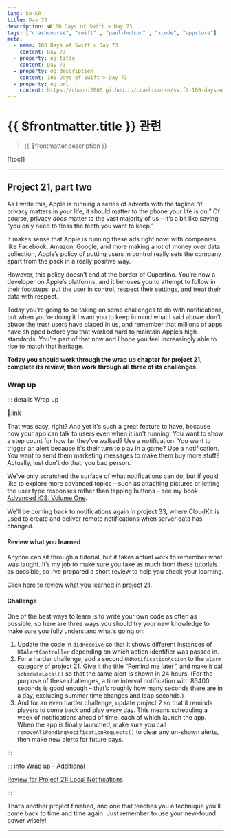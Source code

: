 ```yaml
---
lang: ko-KR
title: Day 73
description: 🕊️100 Days of Swift > Day 73
tags: ["crashcourse", "swift" , "paul-hudson" , "xcode", "appstore"]
meta:
  - name: 100 Days of Swift > Day 73
    content: Day 73
  - property: og:title
    content: Day 73
  - property: og:description
    content: 100 Days of Swift > Day 73
  - property: og:url
    content: https://chanhi2000.github.io/crashcourse/swift-100-days-of-swift/73.html
---
```


# {{ $frontmatter.title }} 관련

> {{ $frontmatter.description }}

[[toc]]

---

## Project 21, part two

As I write this, Apple is running a series of adverts with the tagline “if privacy matters in your life, it should matter to the phone your life is on.” Of course, privacy _does_ matter to the vast majority of us – it’s a bit like saying “you only need to floss the teeth you want to keep.”

It makes sense that Apple is running these ads right now: with companies like Facebook, Amazon, Google, and more making a lot of money over data collection, Apple’s policy of putting users in control really sets the company apart from the pack in a really positive way.

However, this policy doesn’t end at the border of Cupertino. You’re now a developer on Apple’s platforms, and it behoves you to attempt to follow in their footsteps: put the user in control, respect their settings, and treat their data with respect.

Today you’re going to be taking on some challenges to do with notifications, but when you’re doing it I want you to keep in mind what I said above: don’t abuse the trust users have placed in us, and remember that millions of apps have shipped before you that worked hard to maintain Apple’s high standards. You’re part of that now and I hope you feel increasingly able to rise to match that heritage.

__Today you should work through the wrap up chapter for project 21, complete its review, then work through all three of its challenges.__

### Wrap up

::: details Wrap up

[📎link](https://www.hackingwithswift.com/read/21/4/wrap-up)

<YouTube id="iAMuDXSi2Cc"/>

That was easy, right? And yet it's such a great feature to have, because now your app can talk to users even when it isn't running. You want to show a step count for how far they've walked? Use a notification. You want to trigger an alert because it's their turn to play in a game? Use a notification. You want to send them marketing messages to make them buy more stuff? Actually, just don't do that, you bad person.

We’ve only scratched the surface of what notifications can do, but if you’d like to explore more advanced topics – such as attaching pictures or letting the user type responses rather than tapping buttons – see my book [Advanced iOS: Volume One](https://gum.co/advanced-ios-1).

We’ll be coming back to notifications again in project 33, where CloudKit is used to create and deliver remote notifications when server data has changed.

#### Review what you learned

Anyone can sit through a tutorial, but it takes actual work to remember what was taught. It’s my job to make sure you take as much from these tutorials as possible, so I’ve prepared a short review to help you check your learning.

[Click here to review what you learned in project 21.][project-21-local-notifications]

#### Challenge

One of the best ways to learn is to write your own code as often as possible, so here are three ways you should try your new knowledge to make sure you fully understand what’s going on:

1. Update the code in `didReceive` so that it shows different instances of `UIAlertController` depending on which action identifier was passed in.
2. For a harder challenge, add a second `UNNotificationAction` to the `alarm` category of project 21. Give it the title “Remind me later”, and make it call `scheduleLocal()` so that the same alert is shown in 24 hours. (For the purpose of these challenges, a time interval notification with 86400 seconds is good enough – that’s roughly how many seconds there are in a day, excluding summer time changes and leap seconds.)
3. And for an even harder challenge, update project 2 so that it reminds players to come back and play every day. This means scheduling a week of notifications ahead of time, each of which launch the app. When the app is finally launched, make sure you call `removeAllPendingNotificationRequests()` to clear any un-shown alerts, then make new alerts for future days.

:::

::: info Wrap up - Additional

[Review for Project 21: Local Notifications][project-21-local-notifications]

:::

That’s another project finished, and one that teaches you a technique you’ll come back to time and time again. Just remember to use your new-found power wisely!

---

<TagLinks />

[project-21-local-notifications]: https://www.hackingwithswift.com/review/hws/project-21-local-notifications